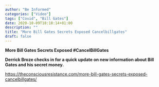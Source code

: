 ```yaml
---
author: "Be Informed"
categories: ["Video"]
tags: ["Covid", "Bill Gates"]
date: 2020-10-09T18:18:14+01:00
description: ""
title: "More Bill Gates Secrets Exposed Cancelbillgates"
draft: false
---
```


**More Bill Gates Secrets Exposed #CancelBillGates**

**Derrick Broze checks in for a quick update on new information about Bill Gates and his secret money.**

https://theconsciousresistance.com/more-bill-gates-secrets-exposed-cancelbillgates/